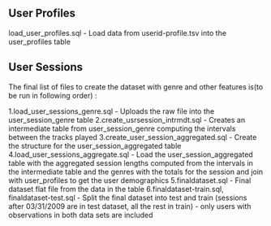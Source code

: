 ## User Profiles

load_user_profiles.sql - Load data from userid-profile.tsv into the user_profiles table

## User Sessions
The final list of files to create the dataset with genre and other features is(to be run in following order) :

1.load_user_sessions_genre.sql - Uploads the raw file into the user_session_genre table
2.create_usrsession_intrmdt.sql - Creates an intermediate table from user_session_genre computing the intervals between 
                                  the tracks played
3.create_user_session_aggregated.sql - Create the structure for the user_session_aggregated table
4.load_user_sessions_aggregate.sql - Load the user_session_aggregated table with the aggregated session lengths computed 
                                     from the intervals in the intermediate table and the genres with the totals for 
                                     the session and join with user_profiles to get the user demographics
5.finaldataset.sql - Final dataset flat file from the data in the table
6.finaldataset-train.sql, finaldataset-test.sql - Split the final dataset into test and train 
                                                 (sessions after 03/31/2009 are in test dataset, all the rest in train) 
                                                 - only users with observations in both data sets are included
